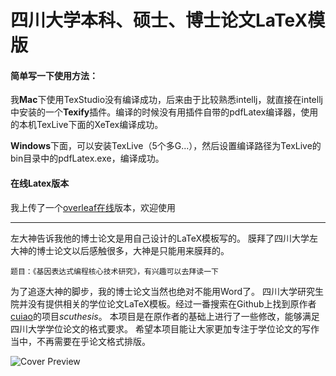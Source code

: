 # 四川大学本科、硕士、博士论文LaTeX模版

#### 简单写一下使用方法：
我**Mac**下使用TexStudio没有编译成功，后来由于比较熟悉intellj，就直接在intellj中安装的一个**Texify**插件。编译的时候没有用插件自带的pdfLatex编译器，使用的本机TexLive下面的XeTex编译成功。

**Windows**下面，可以安装TexLive（5个多G...），然后设置编译路径为TexLive的bin目录中的pdfLatex.exe，编译成功。

#### 在线Latex版本
我上传了一个[overleaf在线](https://www.overleaf.com/read/mkzqckrvzjwd)版本，欢迎使用

---

左大神告诉我他的博士论文是用自己设计的LaTeX模板写的。
膜拜了四川大学左大神的博士论文以后感触很多，大神是只能用来膜拜的。

`题目：《基因表达式编程核心技术研究》，有兴趣可以去拜读一下`

为了追逐大神的脚步，我的博士论文当然也绝对不能用Word了。
四川大学研究生院并没有提供相关的学位论文LaTeX模板。经过一番搜索在Github上找到原作者[cuiao][link1]的项目*scuthesis*。
本项目是在原作者的基础上进行了一些修改，能够满足四川大学学位论文的格式要求。
希望本项目能让大家更加专注于学位论文的写作当中，不再需要在乎论文格式排版。

[link1]: https://github.com/cuiao/SCU_ThesisDissertation_LaTeXTemplate
![Cover Preview](/Template/Components/Images/cover.png "Cover Preview")
